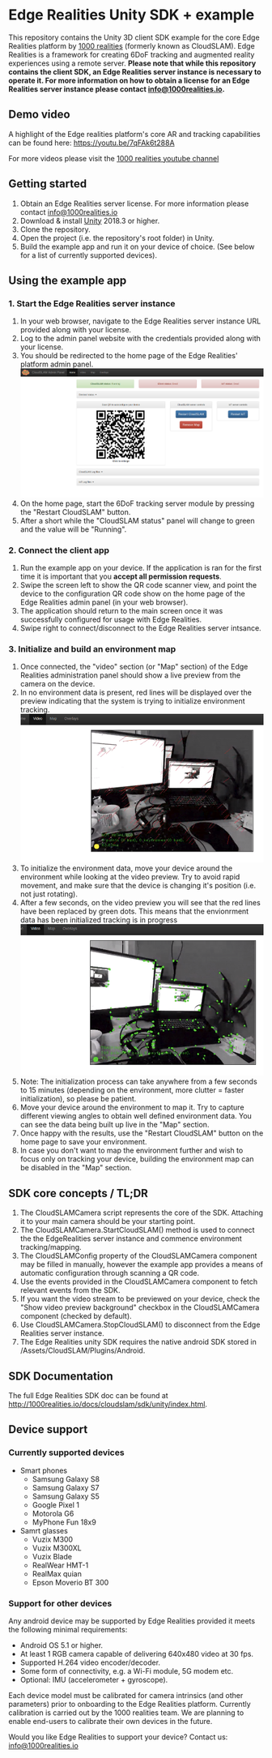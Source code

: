 # Edge Realities Unity SDK + example

This repository contains the Unity 3D client SDK example for the core Edge Realities platform by [1000 realities](http://1000realities.io) (formerly known as CloudSLAM). Edge Realities is a framework for creating 6DoF tracking and augmented reality experiences using a remote server. 
**Please note that while this repository contains the client SDK, an Edge Realities server instance is necessary to operate it. For more information on how to obtain a license for an Edge Realities server instance please contact <info@1000realities.io>.**

## Demo video
A highlight of the Edge realities platform's core AR and tracking capabilities can be found here: <https://youtu.be/7qFAk6t288A>

For more videos please visit the [1000 realities youtube channel](https://www.youtube.com/channel/UCHrD8Ytr5FwLUt706l8dzIQ)

## Getting started
1. Obtain an Edge Realities server license. For more information please contact <info@1000realities.io>
2. Download & install [Unity](https://unity.com/) 2018.3 or higher.
3. Clone the repository.
4. Open the project (i.e. the repository's root folder) in Unity.
5. Build the example app and run it on your device of choice. (See below for a list of currently supported devices).

## Using the example app
### 1. Start the Edge Realities server instance
1. In your web browser, navigate to the Edge Realities server instance URL provided along with your license.
2. Log to the admin panel website with the credentials provided along with your license.
3. You should be redirected to the home page of the Edge Realities' platform admin panel.
![home page](https://raw.githubusercontent.com/1000realities/edgerealities-sdk-android/master/doc/images/admin-panel-home.png)
4. On the home page, start the 6DoF tracking server module by pressing the "Restart CloudSLAM" button.
5. After a short while the "CloudSLAM status" panel will change to green and the value will be "Running". 

### 2. Connect the client app
1. Run the example app on your device. If the application is ran for the first time it is important that you **accept all permission requests**.
2. Swipe the screen left to show the QR code scanner view, and point the device to the configuration QR code show on the home page of the Edge Realities admin panel (in your web browser).
3. The application should return to the main screen once it was successfully configured for usage with Edge Realities.
4. Swipe right to connect/disconnect to the Edge Realities server intsance.

### 3. Initialize and build an environment map
1. Once connected, the "video" section (or "Map" section) of the Edge Realities administration panel should show a live preview from the camera on the device.
2. In no environment data is present, red lines will be displayed over the preview indicating that the system is trying to initialize environment tracking.
![env init](https://raw.githubusercontent.com/1000realities/edgerealities-sdk-android/master/doc/images/env-initialize.png)
3. To initialize the environment data, move your device around the environment while looking at the video preview. Try to avoid rapid movement, and make sure that the device is changing it's position (i.e. not just rotating).
4. After a few seconds, on the video preview you will see that the red lines have been replaced by green dots. This means that the envionrment data has been initialized tracking is in progress
![env tracking](https://raw.githubusercontent.com/1000realities/edgerealities-sdk-android/master/doc/images/env-tracking.png)
5. Note: The initialization process can take anywhere from a few seconds to 15 minutes (depending on the environment, more clutter = faster initialization), so please be patient.
6. Move your device around the environment to map it. Try to capture different viewing angles to obtain well defined environment data. You can see the data being built up live in the "Map" section.
7. Once happy with the results, use the "Restart CloudSLAM" button on the home page to save your environment.
8. In case you don't want to map the environment further and wish to focus only on tracking your device, building the environment map can be disabled in the "Map" section.

## SDK core concepts / TL;DR
1. The CloudSLAMCamera script represents the core of the SDK. Attaching it to your main camera should be your starting point.
2. The CloudSLAMCamera.StartCloudSLAM() method is used to connect the the EdgeRealities server instance and commence environment tracking/mapping.
3. The CloudSLAMConfig property of the CloudSLAMCamera component may be filled in manually, however the example app provides a means of automatic configuration through scanning a QR code.
4. Use the events provided in the CloudSLAMCamera component to fetch relevant events from the SDK.
5. If you want the video stream to be previewed on your device, check the "Show video preview background" checkbox in the CloudSLAMCamera component (checked by default).
6. Use CloudSLAMCamera.StopCloudSLAM() to disconnect from the Edge Realities server instance.
7. The Edge Realities unity SDK requires the native android SDK stored in /Assets/CloudSLAM/Plugins/Android.

## SDK Documentation

The full Edge Realities SDK doc can be found at <http://1000realities.io/docs/cloudslam/sdk/unity/index.html>.

## Device support
### Currently supported devices
- Smart phones
   - Samsung Galaxy S8
   - Samsung Galaxy S7
   - Samsung Galaxy S5
   - Google Pixel 1
   - Motorola G6
   - MyPhone Fun 18x9
- Samrt glasses
   - Vuzix M300
   - Vuzix M300XL
   - Vuzix Blade
   - RealWear HMT-1
   - RealMax quian
   - Epson Moverio BT 300

### Support for other devices
Any android device may be supported by Edge Realities provided it meets the following minimal requirements:
- Android OS 5.1 or higher.
- At least 1 RGB camera capable of delivering 640x480 video at 30 fps.
- Supported H.264 video encoder/decoder.
- Some form of connectivity, e.g. a Wi-Fi module, 5G modem etc.
- Optional: IMU (accelerometer + gyroscope).

Each device model must be calibrated for camera intrinsics (and other parameters) prior to onboarding to the Edge Realities platform. Currently calibration is carried out by the 1000 realities team. 
We are planning to enable end-users to calibrate their own devices in the future.

Would you like Edge Realities to support your device? Contact us: <info@1000realities.io>
